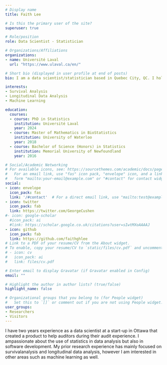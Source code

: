 ```yaml
---
# Display name
title: Faith Lee

# Is this the primary user of the site?
superuser: true

# Role/position
role: Data Scientist - Statistician

# Organizations/Affiliations
organizations:
- name: Université Laval
  url: "https://www.ulaval.ca/en/"

# Short bio (displayed in user profile at end of posts)
bio: I am a data scientist/statistician based in Quebec City, QC. I hold a master's degree in biostatistics and I have experience in analyzing data coming from different domains. I am very interested in the fields of survival analysis, longitudinal data analysis, machine learning and use of statistics in finance. I am also passionate in learning about computer science and the French language.

interests:
- Survival Analysis
- Longitudinal Data Analysis
- Machine Learning

education:
  courses:
  - course: PhD in Statistics
    institution: Université Laval
    year: 2024
  - course: Master of Mathematics in BioStatistics
    institution: University of Waterloo
    year: 2018
  - course: Bachelor of Science (Honors) in Statistics
    institution: Memorial University of Newfoundland
    year: 2016

# Social/Academic Networking
# For available icons, see: https://sourcethemes.com/academic/docs/page-builder/#icons
#   For an email link, use "fas" icon pack, "envelope" icon, and a link in the
#   form "mailto:your-email@example.com" or "#contact" for contact widget.
social:
- icon: envelope
  icon_pack: fas
  link: '/#contact'  # For a direct email link, use "mailto:test@example.org".
- icon: twitter
  icon_pack: fab
  link: https://twitter.com/GeorgeCushen
#- icon: google-scholar
  #icon_pack: ai
  #link: https://scholar.google.co.uk/citations?user=sIwtMXoAAAAJ
- icon: github
  icon_pack: fab
  link: https://github.com/faithghlee
# Link to a PDF of your resume/CV from the About widget.
# To enable, copy your resume/CV to `static/files/cv.pdf` and uncomment the lines below.
# - icon: cv
#   icon_pack: ai
#   link: files/cv.pdf

# Enter email to display Gravatar (if Gravatar enabled in Config)
email: ""

# Highlight the author in author lists? (true/false)
highlight_name: false

# Organizational groups that you belong to (for People widget)
#   Set this to `[]` or comment out if you are not using People widget.
user_groups:
- Researchers
- Visitors
---
```


I have two years experience as a data scientist at a start-up in Ottawa that created a product to help auditors during their audit experience. I ampassionate about the use of statistics in data analysis but also in software development. My prior research experience has mainly focused on survivalanalysis and longitudinal data analysis, however I am interested in other areas such as machine learning as well.
